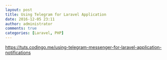 ```yaml
---
layout: post
title: Using Telegram for Laravel Application
date: 2016-12-05 23:11
author: administrator
comments: true
categories: [Laravel, PHP]
---
```

<a href="https://tuts.codingo.me/using-telegram-messenger-for-laravel-application-notifications">https://tuts.codingo.me/using-telegram-messenger-for-laravel-application-notifications</a>
